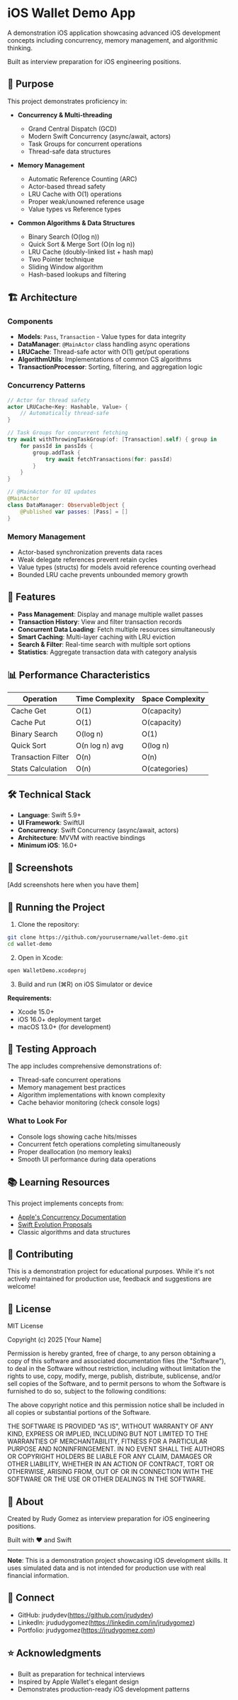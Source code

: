 # iOS Wallet Demo App

A demonstration iOS application showcasing advanced iOS development concepts including concurrency, memory management, and algorithmic thinking.

Built as interview preparation for iOS engineering positions.

## 🎯 Purpose

This project demonstrates proficiency in:

- **Concurrency & Multi-threading**
  - Grand Central Dispatch (GCD)
  - Modern Swift Concurrency (async/await, actors)
  - Task Groups for concurrent operations
  - Thread-safe data structures

- **Memory Management**
  - Automatic Reference Counting (ARC)
  - Actor-based thread safety
  - LRU Cache with O(1) operations
  - Proper weak/unowned reference usage
  - Value types vs Reference types

- **Common Algorithms & Data Structures**
  - Binary Search (O(log n))
  - Quick Sort & Merge Sort (O(n log n))
  - LRU Cache (doubly-linked list + hash map)
  - Two Pointer technique
  - Sliding Window algorithm
  - Hash-based lookups and filtering

## 🏗️ Architecture

### Components

- **Models**: `Pass`, `Transaction` - Value types for data integrity
- **DataManager**: `@MainActor` class handling async operations
- **LRUCache**: Thread-safe actor with O(1) get/put operations
- **AlgorithmUtils**: Implementations of common CS algorithms
- **TransactionProcessor**: Sorting, filtering, and aggregation logic

### Concurrency Patterns

```swift
// Actor for thread safety
actor LRUCache<Key: Hashable, Value> {
    // Automatically thread-safe
}

// Task Groups for concurrent fetching
try await withThrowingTaskGroup(of: [Transaction].self) { group in
    for passId in passIds {
        group.addTask {
            try await fetchTransactions(for: passId)
        }
    }
}

// @MainActor for UI updates
@MainActor
class DataManager: ObservableObject {
    @Published var passes: [Pass] = []
}
```

### Memory Management

- Actor-based synchronization prevents data races
- Weak delegate references prevent retain cycles
- Value types (structs) for models avoid reference counting overhead
- Bounded LRU cache prevents unbounded memory growth

## 🚀 Features

- **Pass Management**: Display and manage multiple wallet passes
- **Transaction History**: View and filter transaction records
- **Concurrent Data Loading**: Fetch multiple resources simultaneously
- **Smart Caching**: Multi-layer caching with LRU eviction
- **Search & Filter**: Real-time search with multiple sort options
- **Statistics**: Aggregate transaction data with category analysis

## 📊 Performance Characteristics

| Operation | Time Complexity | Space Complexity |
|-----------|----------------|------------------|
| Cache Get | O(1) | O(capacity) |
| Cache Put | O(1) | O(capacity) |
| Binary Search | O(log n) | O(1) |
| Quick Sort | O(n log n) avg | O(log n) |
| Transaction Filter | O(n) | O(n) |
| Stats Calculation | O(n) | O(categories) |

## 🛠️ Technical Stack

- **Language**: Swift 5.9+
- **UI Framework**: SwiftUI
- **Concurrency**: Swift Concurrency (async/await, actors)
- **Architecture**: MVVM with reactive bindings
- **Minimum iOS**: 16.0+

## 📱 Screenshots

[Add screenshots here when you have them]

## 🏃 Running the Project

1. Clone the repository:
```bash
git clone https://github.com/yourusername/wallet-demo.git
cd wallet-demo
```

2. Open in Xcode:
```bash
open WalletDemo.xcodeproj
```

3. Build and run (⌘R) on iOS Simulator or device

**Requirements:**
- Xcode 15.0+
- iOS 16.0+ deployment target
- macOS 13.0+ (for development)

## 🧪 Testing Approach

The app includes comprehensive demonstrations of:

- Thread-safe concurrent operations
- Memory management best practices
- Algorithm implementations with known complexity
- Cache behavior monitoring (check console logs)

### What to Look For

- Console logs showing cache hits/misses
- Concurrent fetch operations completing simultaneously
- Proper deallocation (no memory leaks)
- Smooth UI performance during data operations

## 📚 Learning Resources

This project implements concepts from:

- [Apple's Concurrency Documentation](https://docs.swift.org/swift-book/LanguageGuide/Concurrency.html)
- [Swift Evolution Proposals](https://github.com/apple/swift-evolution)
- Classic algorithms and data structures

## 🤝 Contributing

This is a demonstration project for educational purposes. While it's not actively maintained for production use, feedback and suggestions are welcome!

## 📄 License

MIT License

Copyright (c) 2025 [Your Name]

Permission is hereby granted, free of charge, to any person obtaining a copy
of this software and associated documentation files (the "Software"), to deal
in the Software without restriction, including without limitation the rights
to use, copy, modify, merge, publish, distribute, sublicense, and/or sell
copies of the Software, and to permit persons to whom the Software is
furnished to do so, subject to the following conditions:

The above copyright notice and this permission notice shall be included in all
copies or substantial portions of the Software.

THE SOFTWARE IS PROVIDED "AS IS", WITHOUT WARRANTY OF ANY KIND, EXPRESS OR
IMPLIED, INCLUDING BUT NOT LIMITED TO THE WARRANTIES OF MERCHANTABILITY,
FITNESS FOR A PARTICULAR PURPOSE AND NONINFRINGEMENT. IN NO EVENT SHALL THE
AUTHORS OR COPYRIGHT HOLDERS BE LIABLE FOR ANY CLAIM, DAMAGES OR OTHER
LIABILITY, WHETHER IN AN ACTION OF CONTRACT, TORT OR OTHERWISE, ARISING FROM,
OUT OF OR IN CONNECTION WITH THE SOFTWARE OR THE USE OR OTHER DEALINGS IN THE
SOFTWARE.

## 👤 About

Created by Rudy Gomez as interview preparation for iOS engineering positions.

Built with ❤️  and Swift

---

**Note**: This is a demonstration project showcasing iOS development skills. It uses simulated data and is not intended for production use with real financial information.

## 🔗 Connect

- GitHub: jrudydev(https://github.com/jrudydev)
- LinkedIn: jrududygomez(https://linkedin.com/in/jrudygomez)
- Portfolio: jrudygomez(https://jrudygomez.com)

## ⭐ Acknowledgments

- Built as preparation for technical interviews
- Inspired by Apple Wallet's elegant design
- Demonstrates production-ready iOS development patterns
